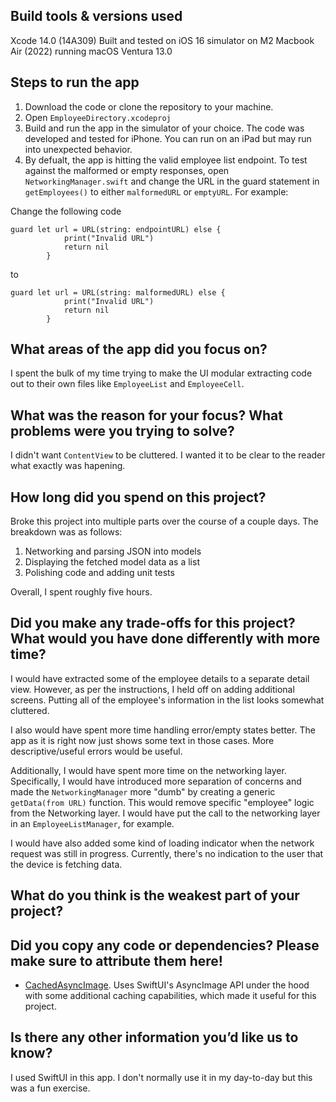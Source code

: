 ## Build tools & versions used
Xcode 14.0 (14A309)
Built and tested on iOS 16 simulator on M2 Macbook Air (2022) running macOS Ventura 13.0

## Steps to run the app
1. Download the code or clone the repository to your machine.
2. Open `EmployeeDirectory.xcodeproj`
3. Build and run the app in the simulator of your choice. The code was developed and tested for iPhone. You can run on an iPad but may run into unexpected behavior.
4. By defualt, the app is hitting the valid employee list endpoint. To test against the malformed or empty responses, open `NetworkingManager.swift` and change the URL in the guard statement in `getEmployees()` to either `malformedURL` or `emptyURL`. For example:

Change the following code
```
guard let url = URL(string: endpointURL) else {
            print("Invalid URL")
            return nil
        }
```
to

```
guard let url = URL(string: malformedURL) else {
            print("Invalid URL")
            return nil
        }
```
## What areas of the app did you focus on?
I spent the bulk of my time trying to make the UI modular extracting code out to their own files like `EmployeeList` and `EmployeeCell`.

## What was the reason for your focus? What problems were you trying to solve?
I didn't want `ContentView` to be cluttered. I wanted it to be clear to the reader what exactly was hapening.

## How long did you spend on this project?
Broke this project into multiple parts over the course of a couple days. The breakdown was as follows:
1. Networking and parsing JSON into models
2. Displaying the fetched model data as a list
3. Polishing code and adding unit tests

Overall, I spent roughly five hours.

## Did you make any trade-offs for this project? What would you have done differently with more time?
I would have extracted some of the employee details to a separate detail view. However, as per the instructions, I held off on adding additional screens. Putting all of the employee's information in the list looks somewhat cluttered.

I also would have spent more time handling error/empty states better. The app as it is right now just shows some text in those cases. More descriptive/useful errors would be useful.

Additionally, I would have spent more time on the networking layer. Specifically, I would have introduced more separation of concerns and made the `NetworkingManager` more "dumb" by creating a generic `getData(from URL)` function. This would remove specific "employee" logic from the Networking layer. I would have put the call to the networking layer in an `EmployeeListManager`, for example.

I would have also added some kind of loading indicator when the network request was still in progress. Currently, there's no indication to the user that the device is fetching data.

## What do you think is the weakest part of your project?

## Did you copy any code or dependencies? Please make sure to attribute them here!
* [CachedAsyncImage](https://github.com/lorenzofiamingo/swiftui-cached-async-image). Uses SwiftUI's AsyncImage API under the hood with some additional caching capabilities, which made it useful for this project.

## Is there any other information you’d like us to know?
I used SwiftUI in this app. I don't normally use it in my day-to-day but this was a fun exercise.